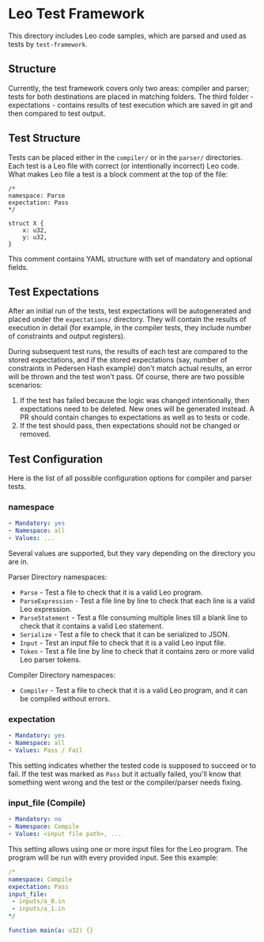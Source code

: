 # Leo Test Framework

This directory includes Leo code samples, which are parsed and used as tests by `test-framework`.

## Structure

Currently, the test framework covers only two areas: compiler and parser; tests for both destinations are placed in
matching folders. The third folder - expectations - contains results of test execution which are saved in git and then
compared to test output.

## Test Structure

Tests can be placed either in the `compiler/` or in the `parser/` directories. Each test is a Leo file with correct (or intentionally
incorrect) Leo code. What makes Leo file a test is a block comment at the top of the file:

```
/*
namespace: Parse
expectation: Pass
*/

struct X {
    x: u32,
    y: u32,
}
```

This comment contains YAML structure with set of mandatory and optional fields.

## Test Expectations

After an initial run of the tests, test expectations will be autogenerated and placed under the `expectations/` directory.
They will contain the results of execution in detail (for example, in the compiler tests, they include number of constraints and
output registers).

During subsequent test runs, the results of each test are compared to the stored expectations, and if the stored expectations (say, number
of constraints in Pedersen Hash example) don't match actual results, an error will be thrown and the test won't pass. Of course,
there are two possible scenarios:

1. If the test has failed because the logic was changed intentionally, then expectations need to be deleted. New ones will be
generated instead. A PR should contain changes to expectations as well as to tests or code.
2. If the test should pass, then expectations should not be changed or removed.

## Test Configuration

Here is the list of all possible configuration options for compiler and parser tests.

### namespace

```yaml
- Mandatory: yes
- Namespace: all
- Values: ...
```

Several values are supported, but they vary depending on the directory you are in.

Parser Directory namespaces:

- `Parse` - Test a file to check that it is a valid Leo program.
- `ParseExpression` - Test a file line by line to check that each line is a valid Leo expression. 
- `ParseStatement` - Test a file consuming multiple lines till a blank line to check that it contains a valid Leo statement.
- `Serialize` - Test a file to check that it can be serialized to JSON.
- `Input` - Test an input file to check that it is a valid Leo input file.
- `Token` - Test a file line by line to check that it contains zero or more valid Leo parser tokens.

Compiler Directory namespaces:

- `Compiler` - Test a file to check that it is a valid Leo program, and it can be compiled without errors.

### expectation

```yaml
- Mandatory: yes
- Namespace: all
- Values: Pass / Fail
```

This setting indicates whether the tested code is supposed to succeed or to fail.
If the test was marked as `Pass` but it actually failed,
you'll know that something went wrong and the test or the compiler/parser needs fixing.

### input_file (Compile)

```yaml
- Mandatory: no
- Namespace: Compile
- Values: <input file path>, ...
```

This setting allows using one or more input files for the Leo program.
The program will be run with every provided input.
See this example:

```yaml
/*
namespace: Compile
expectation: Pass
input_file:
 - inputs/a_0.in
 - inputs/a_1.in
*/

function main(a: u32) {}
```
